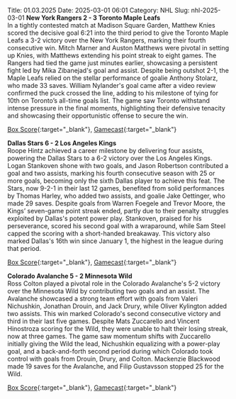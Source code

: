 Title: 01.03.2025
Date: 2025-03-01 06:01
Category: NHL 
Slug: nhl-2025-03-01 
**New York Rangers 2 - 3 Toronto Maple Leafs**  
In a tightly contested match at Madison Square Garden, Matthew Knies scored the decisive goal 6:21 into the third period to give the Toronto Maple Leafs a 3-2 victory over the New York Rangers, marking their fourth consecutive win. Mitch Marner and Auston Matthews were pivotal in setting up Knies, with Matthews extending his point streak to eight games. The Rangers had tied the game just minutes earlier, showcasing a persistent fight led by Mika Zibanejad's goal and assist. Despite being outshot 2-1, the Maple Leafs relied on the stellar performance of goalie Anthony Stolarz, who made 33 saves. William Nylander's goal came after a video review confirmed the puck crossed the line, adding to his milestone of tying for 10th on Toronto’s all-time goals list. The game saw Toronto withstand intense pressure in the final moments, highlighting their defensive tenacity and showcasing their opportunistic offense to secure the win. 

[Box Score](/gamecenter/tor-vs-nyr/2025/02/28/2024020945){:target="_blank"}, [Gamecast](https://www.nhl.com/news/toronto-maple-leafs-new-york-rangers-game-recap-february-28){:target="_blank"}<br>

**Dallas Stars 6 - 2 Los Angeles Kings**  
Roope Hintz achieved a career milestone by delivering four assists, powering the Dallas Stars to a 6-2 victory over the Los Angeles Kings. Logan Stankoven shone with two goals, and Jason Robertson contributed a goal and two assists, marking his fourth consecutive season with 25 or more goals, becoming only the sixth Dallas player to achieve this feat. The Stars, now 9-2-1 in their last 12 games, benefited from solid performances by Thomas Harley, who added two assists, and goalie Jake Oettinger, who made 29 saves. Despite goals from Warren Foegele and Trevor Moore, the Kings’ seven-game point streak ended, partly due to their penalty struggles exploited by Dallas's potent power play. Stankoven, praised for his perseverance, scored his second goal with a wraparound, while Sam Steel capped the scoring with a short-handed breakaway. This victory also marked Dallas's 16th win since January 1, the highest in the league during that period. 

[Box Score](/gamecenter/lak-vs-dal/2025/02/28/2024020946){:target="_blank"}, [Gamecast](https://www.nhl.com/news/los-angeles-kings-dallas-stars-game-recap-february-28){:target="_blank"}<br>

**Colorado Avalanche 5 - 2 Minnesota Wild**  
Ross Colton played a pivotal role in the Colorado Avalanche's 5-2 victory over the Minnesota Wild by contributing two goals and an assist. The Avalanche showcased a strong team effort with goals from Valeri Nichushkin, Jonathan Drouin, and Jack Drury, while Oliver Kylington added two assists. This win marked Colorado's second consecutive victory and third in their last five games. Despite Mats Zuccarello and Vincent Hinostroza scoring for the Wild, they were unable to halt their losing streak, now at three games. The game saw momentum shifts with Zuccarello initially giving the Wild the lead, Nichushkin equalizing with a power-play goal, and a back-and-forth second period during which Colorado took control with goals from Drouin, Drury, and Colton. Mackenzie Blackwood made 19 saves for the Avalanche, and Filip Gustavsson stopped 25 for the Wild. 

[Box Score](/gamecenter/min-vs-col/2025/02/28/2024020947){:target="_blank"}, [Gamecast](https://www.nhl.com/news/minnesota-wild-colorado-avalanche-game-recap-february-28){:target="_blank"}<br>

